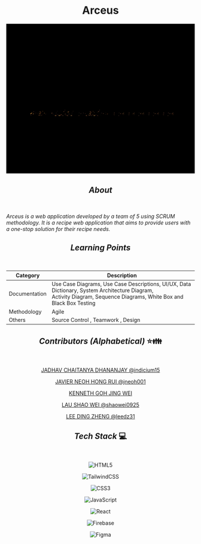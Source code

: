 # <div align="center">**Arceus** </div>

<p align="center">


<img src="/arceus-app/src/assets/arceus.gif" width="100%" height="400"/>
</p>



## <div align="center"> *About* </div>
<br />

*Arceus is a web application developed by a team of 5 using SCRUM methodology. It is a recipe web application that aims to provide users with a one-stop solution for their recipe needs.*



## <div align="center"> *Learning Points* </div>

<br />

<div align="center">

| Category       | Description |
|----------------|-------------|
| Documentation  | Use Case Diagrams, Use Case Descriptions, UI/UX, Data Dictionary, System Architecture Diagram, <br/> Activity Diagram, Sequence Diagrams, White Box and Black Box Testing |
| Methodology    |   Agile         |
| Others | Source Control , Teamwork , Design |


</div>

## <div align="center"> *Contributors (Alphabetical)* :star::family: </div>

<br />

<div align="center">

 <a href="https://github.com/indicium15">JADHAV CHAITANYA DHANANJAY @indicium15 </a>
 
 <a href="https://github.com/jneoh001"> JAVIER NEOH HONG RUI @jneoh001  </a>
 
 <a href=""> KENNETH GOH JING WEI </a>
 
 <a href="https://github.com/shaowei0925"> LAU SHAO WEI @shaowei0925 </a>
 
 <a href="https://github.com/leedz31"> LEE DING ZHENG  @leedz31</a> 
 
</div>


## <div align ="center">*Tech Stack* :computer: </div>

<br />

<div align ="center">

  ![HTML5](https://img.shields.io/badge/html5-%23E34F26.svg?style=for-the-badge&logo=html5&logoColor=white) <br/>
  
   ![TailwindCSS](https://img.shields.io/badge/tailwindcss-%2338B2AC.svg?style=for-the-badge&logo=tailwind-css&logoColor=white)
   
   ![CSS3](https://img.shields.io/badge/css3-%231572B6.svg?style=for-the-badge&logo=css3&logoColor=white)
   
   ![JavaScript](https://img.shields.io/badge/javascript-%23323330.svg?style=for-the-badge&logo=javascript&logoColor=%23F7DF1E)
   
   ![React](https://img.shields.io/badge/react-%2320232a.svg?style=for-the-badge&logo=react&logoColor=%2361DAFB)
   
   ![Firebase](https://img.shields.io/badge/firebase-%23039BE5.svg?style=for-the-badge&logo=firebase)
  
  ![Figma](https://img.shields.io/badge/figma-%23F24E1E.svg?style=for-the-badge&logo=figma&logoColor=white)
</div>
  
 

